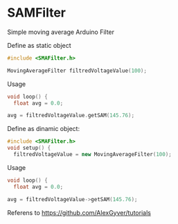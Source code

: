# SAMFilter
Simple moving average Arduino Filter

Define as static object
```c++
#include <SMAFilter.h>

MovingAverageFilter filtredVoltageValue(100);
``` 

Usage

```c++
void loop() {
  float avg = 0.0;

avg = filtredVoltageValue.getSAM(145.76);
```

Define as dinamic object:

```c++
#include <SMAFilter.h>
void setup() {
  filtredVoltageValue = new MovingAverageFilter(100);
``` 

Usage

```c++
void loop() {
  float avg = 0.0;

avg = filtredVoltageValue->getSAM(145.76);
```

Referens to https://github.com/AlexGyver/tutorials
